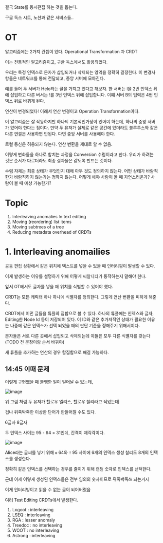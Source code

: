 결국 State를 동시편집 하는 것을 돕는다.

구글 독스 시트, 노션과 같은 서비스들..

# OT

알고리즘에는 2가지 컨셉이 있다. Operational Transformation 과 CRDT

이는 전통적인 알고리즘이고, 구글 독스에서도 활용되었다.

우리는 특정 인덱스로 문자가 삽입되거나 삭제되는 영역을 정확히 결정한다. 이 변경사항들은 네트워크를 통해 전달되고, 중앙 서버에 모아진다. 

예를 들어 두 서버가 Helo라는 글을 가지고 있다고 해보자. 한 서버는 l을 2번 인덱스 뒤에 삽입하고 다른 버서는 !를 3번 인덱스 뒤에 삽입합니다. 이떄 서버 B의 입력은 4번 인덱스 뒤로 바뀌게 된다. 

연산이 변경되었다! 이래서 연산 변경이고 Operation Transformation이다.

이 알고리즘은 잘 작동하지만 하나의 기본적인가정이 있어야 하는데, 하나의 중앙 서버가 있어야 한다는 점이다. 만약 두 유저가 실제로 같은 공간에 있더라도 블루투스와 같은 다른 연결은 사용하면 안된다. 다면 중앙 서버를 사용해야 한다.

로컬 통신은 허용되지 않는다. 연산 변환을 제대로 할 수 없음. 

이렇게 변화들을 하나로 합치는 과정을 Conversion 수렴이라고 한다. 우리가 하려는 것은 순서가 다르더라도 최종 결과물은 같도록 만드는 것이다.

수렴 자체는 최종 상태가 무엇인지 대해 아무 것도 정의하지 않는다. 어떤 상태가 바람직한가 바람직하지 않는가는 정하지 않는다. 어떻게 해야 사람이 볼 때 자연스러운가? 사람이 볼 때 예상 가능한가?

# Topic

1. Interleaving anomalies In text editing
2. Moving (reordering) list items
3. Moving subtrees of a tree
4. Reducing metadata overhead of CRDTs

# 1. Interleaving anomailies

공동 편집 상황에서 같은 위치에 텍스트를 넣을 수 있을 때 인터리핑이 발생할 수 있다.

이게 발생하는 이유를 설명하기 위해 어떻게 씨알디티가 동작하는지 말해야 한다.

앞서 OT에서도 글자를 넣을 때 위치를 식별할 수 있어야 했다. 

CRDT는 모든 캐릭터 하나 하나에 식별자를 정의한다. 그렇게 연산 변환을 피하게 해준다. 

CRDT에서 어떤 글들을 튜플의 집합으로 볼 수 있다. 하나의 튜플에는 인덱스와 글자, Editing한 Node Id 등이 저장되어 있다. 이 ID와 같은 추가저적인 상태가 필요한 이유는 나중에 같은 인덱스가 선택 되었을 때의 판단 기준을 정해주기 위해서이다.

문자들은 서로 다른 곳에서 삽입되고 삭제되는데 이들은 모두 다른 식별자를 갖는다 (TODO 전 문장이랑 순서 바꿔야)

새 튜플을 추가하는 연산의 경우 합집합으로 해결 가능하다. 

## 14:45 이때 문제

이렇게 구현했을 때 불행한 일이 일어날 수 있는데, 

![image](https://github.com/user-attachments/assets/95071d8c-bd8a-4633-951b-42fa51e373d0)



위 그림 처럼 두 유저가 헬로우 엘리스, 헬로우 찰리라고 적었는데

겁나 뒤죽박죽한 이상한 단어가 만들어질 수도 있다.

6글자 8글자

두 인덱스 사이는 95 - 64 = 31인데, 간격이 제각각이다.

![image](https://github.com/user-attachments/assets/be537646-c691-4a49-a773-770c7742c7a0)

Alice라는 글씨를 넣기 위해 `o` 64와 `!` 95 사이에 6개의 인덱스 생성 찰리도 8개의 인덱스를 생성한다.

정확히 같은 인덱스를 선택하는 경우를 줄이기 위해 랜덤 숫자로 인덱스를 선택한다.

근데 이제 이렇게 생성된 인덱스들은 전부 임의의 숫자이므로 뒤죽박죽쓰 되는거지

이게 인터리빙이고 읽을 수 없는 글이 되어버렸음

여러 Test Editing CRDTs에서 발생한다.

1. Logoot : interleaving
2. LSEQ : interleaving
3. RGA : lesser anomaly
4. Treedoc : no interleaving
5. WOOT : no interleaving
6. Astrong : interleaving
